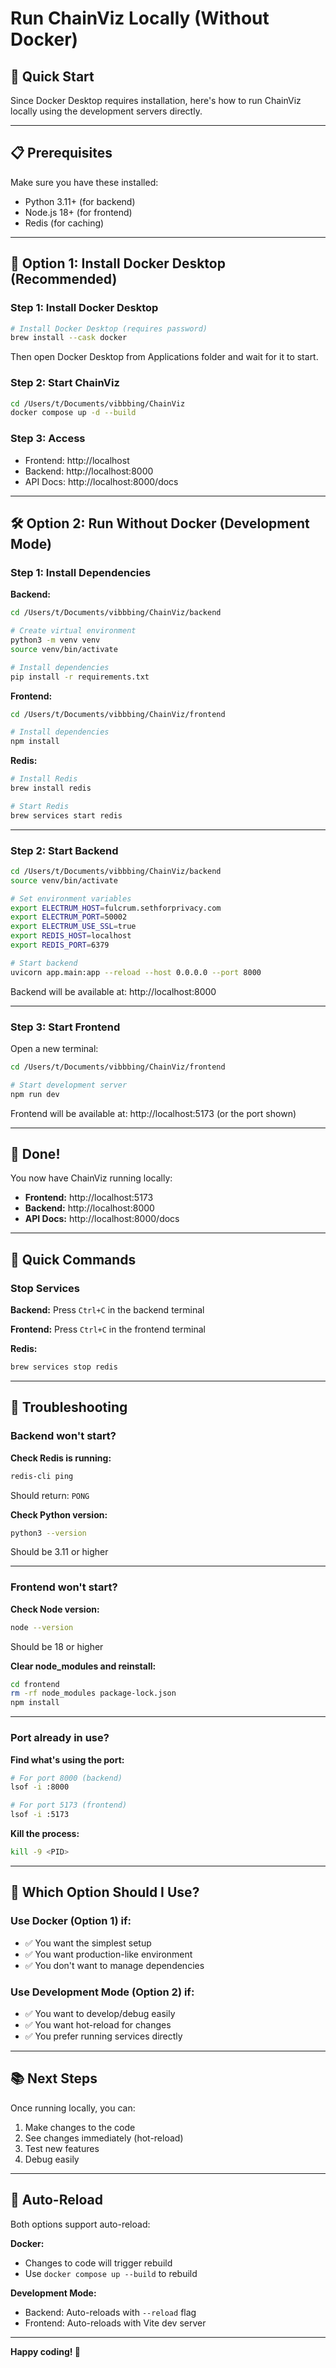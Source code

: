 # Run ChainViz Locally (Without Docker)

## 🎯 Quick Start

Since Docker Desktop requires installation, here's how to run ChainViz locally using the development servers directly.

---

## 📋 Prerequisites

Make sure you have these installed:
- Python 3.11+ (for backend)
- Node.js 18+ (for frontend)
- Redis (for caching)

---

## 🚀 Option 1: Install Docker Desktop (Recommended)

### Step 1: Install Docker Desktop

```bash
# Install Docker Desktop (requires password)
brew install --cask docker
```

Then open Docker Desktop from Applications folder and wait for it to start.

### Step 2: Start ChainViz

```bash
cd /Users/t/Documents/vibbbing/ChainViz
docker compose up -d --build
```

### Step 3: Access

- Frontend: http://localhost
- Backend: http://localhost:8000
- API Docs: http://localhost:8000/docs

---

## 🛠️ Option 2: Run Without Docker (Development Mode)

### Step 1: Install Dependencies

**Backend:**
```bash
cd /Users/t/Documents/vibbbing/ChainViz/backend

# Create virtual environment
python3 -m venv venv
source venv/bin/activate

# Install dependencies
pip install -r requirements.txt
```

**Frontend:**
```bash
cd /Users/t/Documents/vibbbing/ChainViz/frontend

# Install dependencies
npm install
```

**Redis:**
```bash
# Install Redis
brew install redis

# Start Redis
brew services start redis
```

---

### Step 2: Start Backend

```bash
cd /Users/t/Documents/vibbbing/ChainViz/backend
source venv/bin/activate

# Set environment variables
export ELECTRUM_HOST=fulcrum.sethforprivacy.com
export ELECTRUM_PORT=50002
export ELECTRUM_USE_SSL=true
export REDIS_HOST=localhost
export REDIS_PORT=6379

# Start backend
uvicorn app.main:app --reload --host 0.0.0.0 --port 8000
```

Backend will be available at: http://localhost:8000

---

### Step 3: Start Frontend

Open a new terminal:

```bash
cd /Users/t/Documents/vibbbing/ChainViz/frontend

# Start development server
npm run dev
```

Frontend will be available at: http://localhost:5173 (or the port shown)

---

## 🎉 Done!

You now have ChainViz running locally:
- **Frontend:** http://localhost:5173
- **Backend:** http://localhost:8000
- **API Docs:** http://localhost:8000/docs

---

## 📝 Quick Commands

### Stop Services

**Backend:** Press `Ctrl+C` in the backend terminal

**Frontend:** Press `Ctrl+C` in the frontend terminal

**Redis:** 
```bash
brew services stop redis
```

---

## 🔧 Troubleshooting

### Backend won't start?

**Check Redis is running:**
```bash
redis-cli ping
```
Should return: `PONG`

**Check Python version:**
```bash
python3 --version
```
Should be 3.11 or higher

---

### Frontend won't start?

**Check Node version:**
```bash
node --version
```
Should be 18 or higher

**Clear node_modules and reinstall:**
```bash
cd frontend
rm -rf node_modules package-lock.json
npm install
```

---

### Port already in use?

**Find what's using the port:**
```bash
# For port 8000 (backend)
lsof -i :8000

# For port 5173 (frontend)
lsof -i :5173
```

**Kill the process:**
```bash
kill -9 <PID>
```

---

## 🎯 Which Option Should I Use?

### Use Docker (Option 1) if:
- ✅ You want the simplest setup
- ✅ You want production-like environment
- ✅ You don't want to manage dependencies

### Use Development Mode (Option 2) if:
- ✅ You want to develop/debug easily
- ✅ You want hot-reload for changes
- ✅ You prefer running services directly

---

## 📚 Next Steps

Once running locally, you can:
1. Make changes to the code
2. See changes immediately (hot-reload)
3. Test new features
4. Debug easily

---

## 🔄 Auto-Reload

Both options support auto-reload:

**Docker:**
- Changes to code will trigger rebuild
- Use `docker compose up --build` to rebuild

**Development Mode:**
- Backend: Auto-reloads with `--reload` flag
- Frontend: Auto-reloads with Vite dev server

---

**Happy coding! 🚀**

